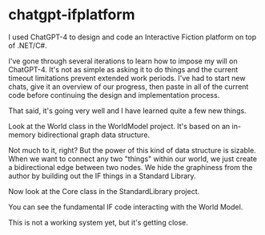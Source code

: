 # chatgpt-ifplatform
I used ChatGPT-4 to design and code an Interactive Fiction platform on top of .NET/C#.

I've gone through several iterations to learn how to impose my will on ChatGPT-4. It's not as simple as asking it to do things and the current timeout limitations prevent extended work periods. I've had to start new chats, give it an overview of our progress, then paste in all of the current code before continuing the design and implementation process.

That said, it's going very well and I have learned quite a few new things.

Look at the World class in the WorldModel project. It's based on an in-memory bidirectional graph data structure.

Not much to it, right? But the power of this kind of data structure is sizable. When we want to connect any two "things" within our world, we just create a bidirectional edge between two nodes. We hide the graphiness from the author by building out the IF things in a Standard Library.

Now look at the Core class in the StandardLibrary project.

You can see the fundamental IF code interacting with the World Model.

This is not a working system yet, but it's getting close.

